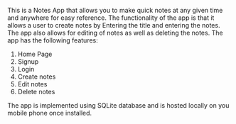 This is a Notes App that allows you to make quick notes at any given time and anywhere for easy reference.
The functionality of the app is that it allows a user to create notes by Entering the title and entering the notes. 
The app also allows for editing of notes as well as deleting the notes. 
The app has the following features:
1. Home Page
2. Signup
3. Login
4. Create notes
5. Edit notes
6. Delete notes

The app is implemented using SQLite database and is hosted locally on you mobile phone once installed.
